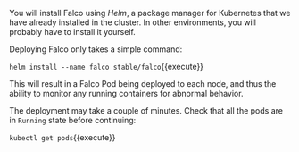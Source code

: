 You will install Falco using _Helm_, a package manager for Kubernetes that we have already installed in the cluster.  In other environments, you will probably have to install it yourself.

Deploying Falco only takes a simple command:

`helm install --name falco stable/falco`{{execute}}

This will result in a Falco Pod being deployed to each node, and thus the ability to monitor any running containers for abnormal behavior.

The deployment may take a couple of minutes. Check that all the pods are in `Running` state before continuing:

`kubectl get pods`{{execute}}
